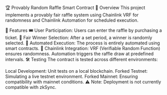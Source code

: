🏆 Provably Random Raffle Smart Contract
🎯 Overview
This project implements a provably fair raffle system using Chainlink VRF for randomness and Chainlink Automation for scheduled execution.

🚀 Features
🎟 User Participation: Users can enter the raffle by purchasing a ticket.
🏅 Fair Winner Selection: After a set period, a winner is randomly selected.
🤖 Automated Execution: The process is entirely automated using smart contracts.
🔗 Chainlink Integration:
VRF (Verifiable Random Function) ensures randomness.
Automation triggers the raffle draw at predefined intervals.
🛠️ Testing
The contract is tested across different environments:

Local Development: Unit tests on a local blockchain.
Forked Testnet: Simulating a live testnet environment.
Forked Mainnet: Ensuring compatibility with mainnet conditions.
⚠ Note: Deployment is not currently compatible with zkSync.
    
